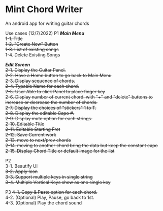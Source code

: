 # Mint Chord Writer
 An android app for writing guitar chords


Use cases (12/7/2022)
P1
***Main Menu***  
~~1-1. Title~~  
~~1-2. "Create New" Button~~  
~~1-3. List of existing songs~~  
~~1-4. Delete Existing Songs~~  
  
***Edit Screen***  
~~2-1. Display the Guitar Panel.~~  
~~2-2. Have a Home button to go back to Main Menu~~  
~~2-3. Display sequence of chords.~~   
~~2-4. Typable Name for each chord.~~  
~~2-5. User Able to click Panel to place finger key~~  
~~2-6. Display number of current chord. with "+" and "delete" buttons to increase or decrease the number of chords.~~  
~~2-7. Display the choices of "stickers" 1 to T.~~  
~~2-8. Display the editable Capo #.~~  
~~2-9. Display mute option for each strings.~~  
~~2-10. Editable Title~~  
~~2-11. Editable Starting Fret~~  
~~2-12. Save Current work~~  
~~2-13. move to next/prev chords~~  
~~2-14. moving to another chord bring the data but keep the constant capo~~  
~~2-15. Display Chord Title or default image for the list~~  

P2  
3-1. Beautify UI  
~~3-2. Apply Icon~~  
~~3-3. Support multiple keys in single string~~  
~~3-4. Multiple Vertical Keys show as one single key~~  

P3 
~~4-1. Copy & Paste option for each chord.~~  
4-2. (Optional) Play, Pause, go back to 1st.  
4-3. (Optional) Play the chord sound  
